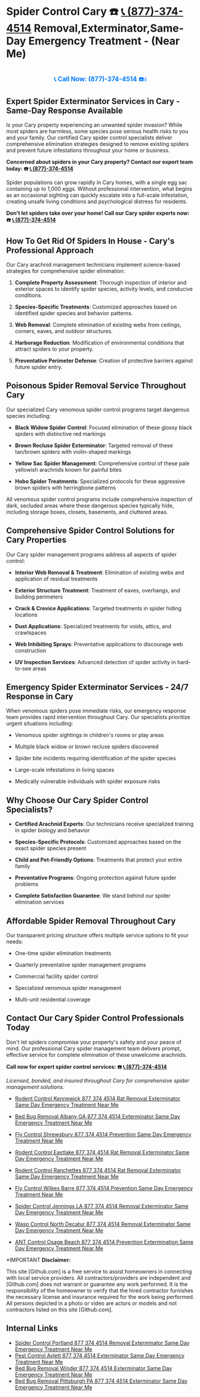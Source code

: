 # Spider Control Cary ☎️ [📞 (877)-374-4514](https://pest-control-4514.netlify.app) Removal,Exterminator,Same-Day Emergency Treatment - (Near Me)
# 

<p align="center" style="font-size: 1.2em; font-weight: bold; margin: 20px 0;">
  <a href="https://pest-control-4514.netlify.app" target="_blank" style="color: #007BFF; text-decoration: none;">📞 Call Now: (877)-374-4514 ☎️💧</a>
</p>

## Expert Spider Exterminator Services in Cary - Same-Day Response Available

Is your Cary property experiencing an unwanted spider invasion? While most spiders are harmless, some species pose serious health risks to you and your family. Our certified Cary spider control specialists deliver comprehensive elimination strategies designed to remove existing spiders and prevent future infestations throughout your home or business.

**Concerned about spiders in your Cary property? Contact our expert team today: ☎️ [📞 (877)-374-4514](https://pest-control-4514.netlify.app)**

Spider populations can grow rapidly in Cary homes, with a single egg sac containing up to 1,000 eggs. Without professional intervention, what begins as an occasional sighting can quickly escalate into a full-scale infestation, creating unsafe living conditions and psychological distress for residents.

**Don't let spiders take over your home! Call our Cary spider experts now: ☎️ [📞 (877)-374-4514](https://pest-control-4514.netlify.app)**

## How To Get Rid Of Spiders In House - Cary's Professional Approach

Our Cary arachnid management technicians implement science-based strategies for comprehensive spider elimination:

1. **Complete Property Assessment**: Thorough inspection of interior and exterior spaces to identify spider species, activity levels, and conducive conditions.

2. **Species-Specific Treatments**: Customized approaches based on identified spider species and behavior patterns.

3. **Web Removal**: Complete elimination of existing webs from ceilings, corners, eaves, and outdoor structures.

4. **Harborage Reduction**: Modification of environmental conditions that attract spiders to your property.

5. **Preventative Perimeter Defense**: Creation of protective barriers against future spider entry.

## Poisonous Spider Removal Service Throughout Cary

Our specialized Cary venomous spider control programs target dangerous species including:

- **Black Widow Spider Control**: Focused elimination of these glossy black spiders with distinctive red markings

- **Brown Recluse Spider Exterminator**: Targeted removal of these tan/brown spiders with violin-shaped markings

- **Yellow Sac Spider Management**: Comprehensive control of these pale yellowish arachnids known for painful bites

- **Hobo Spider Treatments**: Specialized protocols for these aggressive brown spiders with herringbone patterns

All venomous spider control programs include comprehensive inspection of dark, secluded areas where these dangerous species typically hide, including storage boxes, closets, basements, and cluttered areas.

## Comprehensive Spider Control Solutions for Cary Properties

Our Cary spider management programs address all aspects of spider control:

- **Interior Web Removal & Treatment**: Elimination of existing webs and application of residual treatments

- **Exterior Structure Treatment**: Treatment of eaves, overhangs, and building perimeters

- **Crack & Crevice Applications**: Targeted treatments in spider hiding locations

- **Dust Applications**: Specialized treatments for voids, attics, and crawlspaces

- **Web Inhibiting Sprays**: Preventative applications to discourage web construction

- **UV Inspection Services**: Advanced detection of spider activity in hard-to-see areas

## Emergency Spider Exterminator Services - 24/7 Response in Cary

When venomous spiders pose immediate risks, our emergency response team provides rapid intervention throughout Cary. Our specialists prioritize urgent situations including:

- Venomous spider sightings in children's rooms or play areas

- Multiple black widow or brown recluse spiders discovered

- Spider bite incidents requiring identification of the spider species

- Large-scale infestations in living spaces

- Medically vulnerable individuals with spider exposure risks

## Why Choose Our Cary Spider Control Specialists?

- **Certified Arachnid Experts**: Our technicians receive specialized training in spider biology and behavior

- **Species-Specific Protocols**: Customized approaches based on the exact spider species present

- **Child and Pet-Friendly Options**: Treatments that protect your entire family

- **Preventative Programs**: Ongoing protection against future spider problems

- **Complete Satisfaction Guarantee**: We stand behind our spider elimination services

## Affordable Spider Removal Throughout Cary

Our transparent pricing structure offers multiple service options to fit your needs:

- One-time spider elimination treatments

- Quarterly preventative spider management programs

- Commercial facility spider control

- Specialized venomous spider management

- Multi-unit residential coverage

## Contact Our Cary Spider Control Professionals Today

Don't let spiders compromise your property's safety and your peace of mind. Our professional Cary spider management team delivers prompt, effective service for complete elimination of these unwelcome arachnids.

**Call now for expert spider control services: ☎️ [📞 (877)-374-4514](https://pest-control-4514.netlify.app)**

*Licensed, bonded, and insured throughout Cary for comprehensive spider management solutions.*


- [Rodent Control Kennewick 877 374 4514 Rat Removal Exterminator Same Day Emergency Treatment Near Me](https://github.com/allyoucaneatsushiin/pest-control/blob/main/Rodent-Control-Kennewick-877-374-4514-Rat-Removal-Exterminator-Same-Day-Emergency-Treatment-Near-Me.md)
- [Bed Bug Removal Albany GA 877 374 4514 Exterminator Same Day Emergency Treatment Near Me](https://github.com/allyoucaneatsushiin/pest-control/blob/main/Bed-Bug-Removal-Albany-GA-877-374-4514-Exterminator-Same-Day-Emergency-Treatment-Near-Me.md)
- [Fly Control Shrewsbury 877 374 4514 Prevention Same Day Emergency Treatment Near Me](https://github.com/allyoucaneatsushiin/pest-control/blob/main/Fly-Control-Shrewsbury-877-374-4514-Prevention-Same-Day-Emergency-Treatment-Near-Me.md)


- [Rodent Control Eastlake 877 374 4514 Rat Removal Exterminator Same Day Emergency Treatment Near Me](https://github.com/allyoucaneatsushiin/pest-control/blob/main/Rodent-Control-Eastlake-877-374-4514-Rat-Removal-Exterminator-Same-Day-Emergency-Treatment-Near-Me.md)
- [Rodent Control Ranchettes 877 374 4514 Rat Removal Exterminator Same Day Emergency Treatment Near Me](https://github.com/allyoucaneatsushiin/pest-control/blob/main/Rodent-Control-Ranchettes-877-374-4514-Rat-Removal-Exterminator-Same-Day-Emergency-Treatment-Near-Me.md)
- [Fly Control Wilkes Barre 877 374 4514 Prevention Same Day Emergency Treatment Near Me](https://github.com/allyoucaneatsushiin/pest-control/blob/main/Fly-Control-Wilkes-Barre-877-374-4514-Prevention-Same-Day-Emergency-Treatment-Near-Me.md)


- [Spider Control Jennings LA 877 374 4514 Removal Exterminator Same Day Emergency Treatment Near Me](https://github.com/allyoucaneatsushiin/pest-control/blob/main/Spider-Control-Jennings-LA-877-374-4514-Removal-Exterminator-Same-Day-Emergency-Treatment-Near-Me.md)
- [Wasp Control North Decatur 877 374 4514 Removal Exterminator Same Day Emergency Treatment Near Me](https://github.com/allyoucaneatsushiin/pest-control/blob/main/Wasp-Control-North-Decatur-877-374-4514-Removal-Exterminator-Same-Day-Emergency-Treatment-Near-Me.md)
- [ANT Control Osage Beach 877 374 4514 Prevention Extermination Same Day Emergency Treatment Near Me](https://github.com/allyoucaneatsushiin/pest-control/blob/main/ANT-Control-Osage-Beach-877-374-4514-Prevention-Extermination-Same-Day-Emergency-Treatment-Near-Me.md)


*IMPORTANT **Disclaimer:**  

This site [Github.com] is a free service to assist homeowners in connecting with local service providers. All contractors/providers are independent and [Github.com] does not warrant or guarantee any work performed. It is the responsibility of the homeowner to verify that the hired contractor furnishes the necessary license and insurance required for the work being performed. All persons depicted in a photo or video are actors or models and not contractors listed on this site [Github.com].


## Internal Links
- [Spider Control Portland 877 374 4514 Removal Exterminator Same Day Emergency Treatment Near Me](https://github.com/allyoucaneatsushiin/pest-control/blob/main/Spider-Control-Portland-877-374-4514-Removal-Exterminator-Same-Day-Emergency-Treatment-Near-Me.md)
- [Pest Control Aylett 877 374 4514 Exterminator Same Day Emergency Treatment Near Me](https://github.com/allyoucaneatsushiin/pest-control/blob/main/Pest-Control-Aylett-877-374-4514-Exterminator-Same-Day-Emergency-Treatment-Near-Me.md)
- [Bed Bug Removal Winder 877 374 4514 Exterminator Same Day Emergency Treatment Near Me](https://github.com/allyoucaneatsushiin/pest-control/blob/main/Bed-Bug-Removal-Winder-877-374-4514-Exterminator-Same-Day-Emergency-Treatment-Near-Me.md)
- [Bed Bug Removal Pittsburgh PA 877 374 4514 Exterminator Same Day Emergency Treatment Near Me](https://github.com/allyoucaneatsushiin/pest-control/blob/main/Bed-Bug-Removal-Pittsburgh-PA-877-374-4514-Exterminator-Same-Day-Emergency-Treatment-Near-Me.md)

